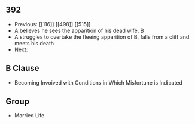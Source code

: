 ## 392
- Previous: [[116]] [[498]] [[515]] 
- A believes he sees the apparition of his dead wife, B
- A struggles to overtake the fleeing apparition of B, falls from a cliff and meets his death
- Next: 

## B Clause
- Becoming Invoived with Conditions in Which Misfortune is Indicated

## Group
- Married Life

